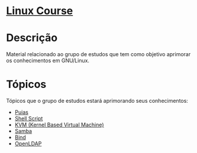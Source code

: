 # [Linux Course](http://linuxcourse.linustec.com.br)

# Descrição

Material relacionado ao grupo de estudos que tem como objetivo aprimorar os conhecimentos em GNU/Linux.

# Tópicos

Tópicos que o grupo de estudos estará aprimorando seus conhecimentos:

* [Puias](http://puias.math.ias.edu)
* [Shell Script](http://aurelio.net/shell/)
* [KVM (Kernel Based Virtual Machine)](http://www.linux-kvm.org/page/Main_Page)
* [Samba](http://www.samba.org/)
* [Bind](http://www.isc.org/software/bind)
* [OpenLDAP](http://www.openldap.org/)
